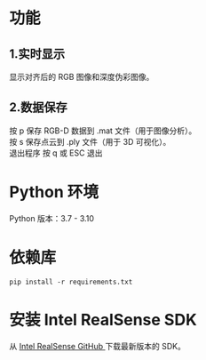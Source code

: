 # 功能
## 1.实时显示
显示对齐后的 RGB 图像和深度伪彩图像。
## 2.数据保存
按 p 保存 RGB-D 数据到 .mat 文件（用于图像分析）。  
按 s 保存点云到 .ply 文件（用于 3D 可视化）。  
退出程序
按 q 或 ESC 退出
# Python 环境
Python 版本：3.7 - 3.10 
# 依赖库
`pip install -r requirements.txt`
# 安装 Intel RealSense SDK
从 [ Intel RealSense GitHub ](https://github.com/IntelRealSense/librealsense/releases)下载最新版本的 SDK。

